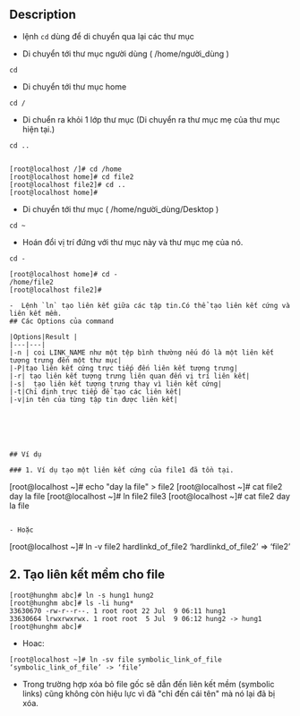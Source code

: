 ## Description
- lệnh `cd` dùng để di chuyển qua lại các thư mục
    
- Di chuyển tới thư mục người dùng ( /home/người_dùng )

`cd`
- Di chuyển tới thư mục home

`cd /`
- Di chuển ra khỏi 1 lớp thư mục (Di chuyển ra thư mục mẹ của thư mục hiện tại.)

`cd ..`
```

[root@localhost /]# cd /home
[root@localhost home]# cd file2
[root@localhost file2]# cd ..
[root@localhost home]#

```
- Di chuyển tới thư mục ( /home/người_dùng/Desktop )

`cd ~`
- Hoán đổi vị trí đứng với thư mục này và thư mục mẹ của nó.

`cd -`
```
[root@localhost home]# cd -
/home/file2
[root@localhost file2]# 

-  Lệnh `ln` tạo liên kết giữa các tập tin.Có thể tạo liên kết cứng và liên kết mềm.
## Các Options của command

|Options|Result |
|---|---|
|-n | coi LINK_NAME như một tệp bình thường nếu đó là một liên kết tượng trưng đến một thư mục|
|-P|tạo liên kết cứng trực tiếp đến liên kết tượng trưng|
|-r| tạo liên kết tượng trưng liên quan đến vị trí liên kết|
|-s|  tạo liên kết tượng trưng thay vì liên kết cứng|
|-t|Chỉ định trực tiếp để tạo các liên kết|
|-v|in tên của từng tập tin được liên kết|






## Ví dụ

### 1. Ví dụ tạo một liên kết cứng của file1 đã tồn tại. 
```
[root@localhost ~]# echo "day la file" > file2
[root@localhost ~]# cat file2
day la file
[root@localhost ~]# ln file2 file3
[root@localhost ~]# cat file2
day la file
```

- Hoặc
```
[root@localhost ~]# ln -v file2 hardlinkd_of_file2
‘hardlinkd_of_file2’ => ‘file2’

## 2. Tạo liên kết mềm cho file

```
[root@hunghm abc]# ln -s hung1 hung2
[root@hunghm abc]# ls -li hung*
33630670 -rw-r--r--. 1 root root 22 Jul  9 06:11 hung1
33630664 lrwxrwxrwx. 1 root root  5 Jul  9 06:12 hung2 -> hung1
[root@hunghm abc]#

```
- Hoac:

```
[root@localhost ~]# ln -sv file symbolic_link_of_file
‘symbolic_link_of_file’ -> ‘file’
```

- Trong trường hợp xóa bỏ file gốc sẽ dẫn đến liên kết mềm (symbolic links) cũng không còn hiệu lực vì đã "chỉ đến cái tên" mà nó lại đã bị xóa.